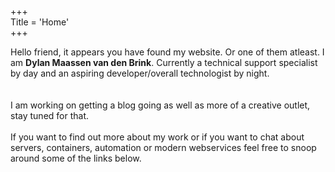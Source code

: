 +++  
Title = 'Home'  
+++  

Hello friend, it appears you have found my website. Or one of them atleast. I am **Dylan Maassen van den Brink**. Currently a technical support specialist by day and an aspiring developer/overall technologist by night.  
<br />  
I am working on getting a blog going as well as more of a creative outlet, stay tuned for that.  
<br />
If you want to find out more about my work or if you want to chat about servers, containers, automation or modern webservices feel free to snoop around some of the links below.






